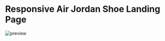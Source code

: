 # Responsive Air Jordan Shoe Landing Page
![preview](https://user-images.githubusercontent.com/76812554/111794775-c4c97e00-88f0-11eb-93d9-9b58c7435ac8.png)
